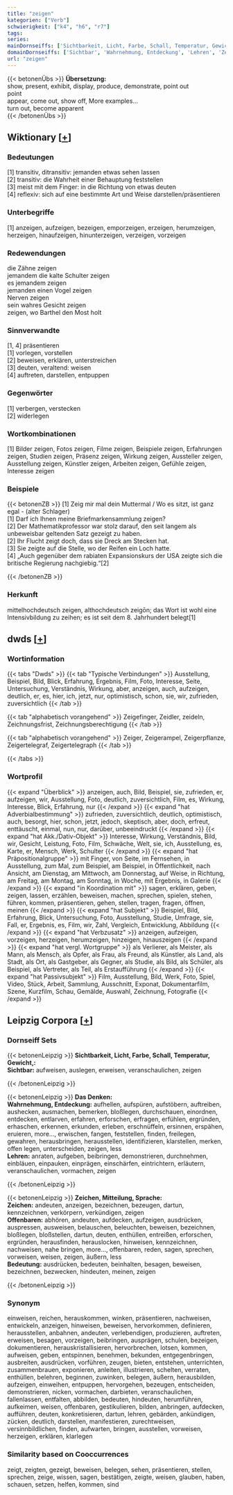 ```yaml
---
title: "zeigen"
kategorien: ["Verb"]
schwierigkeit: ["k4", "h6", "r7"]
tags:
series:
mainDornseiffs: ['Sichtbarkeit, Licht, Farbe, Schall, Temperatur, Gewicht,', 'Das Denken', 'Zeichen, Mitteilung, Sprache']
domainDornseiffs: ['Sichtbar', 'Wahrnehmung, Entdeckung', 'Lehren', 'Zeichen', 'Offenbaren', 'Bedeutung']
url: "zeigen"
---
```


{{< betonenÜbs >}}
**Übersetzung:**  
show, present, exhibit, display, produce, demonstrate, point out  
point  
appear, come out, show off, More examples...  
turn out, become apparent  
{{< /betonenÜbs >}}

## Wiktionary [[+](https://de.wiktionary.org/wiki/zeigen)]

### Bedeutungen
[1] transitiv, ditransitiv: jemanden etwas sehen lassen  
[2] transitiv: die Wahrheit einer Behauptung feststellen  
[3] meist mit dem Finger: in die Richtung von etwas deuten  
[4] reflexiv: sich auf eine bestimmte Art und Weise darstellen/präsentieren  

### Unterbegriffe
[1] anzeigen, aufzeigen, bezeigen, emporzeigen, erzeigen, herumzeigen, herzeigen, hinaufzeigen, hinunterzeigen, verzeigen, vorzeigen  

### Redewendungen
die Zähne zeigen  
jemandem die kalte Schulter zeigen  
es jemandem zeigen  
jemanden einen Vogel zeigen  
Nerven zeigen  
sein wahres Gesicht zeigen  
zeigen, wo Barthel den Most holt  

### Sinnverwandte
[1, 4] präsentieren  
[1] vorlegen, vorstellen  
[2] beweisen, erklären, unterstreichen  
[3] deuten, veraltend: weisen  
[4] auftreten, darstellen, entpuppen  

### Gegenwörter
[1] verbergen, verstecken  
[2] widerlegen  

### Wortkombinationen
[1] Bilder zeigen, Fotos zeigen, Filme zeigen, Beispiele zeigen, Erfahrungen zeigen, Studien zeigen, Präsenz zeigen, Wirkung zeigen, Aussteller zeigen, Ausstellung zeigen, Künstler zeigen, Arbeiten zeigen, Gefühle zeigen, Interesse zeigen  

### Beispiele
{{< betonenZB >}}
[1] Zeig mir mal dein Muttermal / Wo es sitzt, ist ganz egal - (alter Schlager)  
[1] Darf ich Ihnen meine Briefmarkensammlung zeigen?  
[2] Der Mathematikprofessor war stolz darauf, den seit langem als unbeweisbar geltenden Satz gezeigt zu haben.  
[2] Ihr Flucht zeigt doch, dass sie Dreck am Stecken hat.  
[3] Sie zeigte auf die Stelle, wo der Reifen ein Loch hatte.  
[4] „Auch gegenüber dem rabiaten Expansionskurs der USA zeigte sich die britische Regierung nachgiebig.“[2]  

{{< /betonenZB >}}
### Herkunft
mittelhochdeutsch zeigen, althochdeutsch zeigōn; das Wort ist wohl eine Intensivbildung zu zeihen; es ist seit dem 8. Jahrhundert belegt[1]  



## dwds [[+](https://www.dwds.de/wb/zeigen)]

### Wortinformation
{{< tabs "Dwds" >}}
{{< tab "Typische Verbindungen" >}}
Ausstellung, Beispiel, Bild, Blick, Erfahrung, Ergebnis, Film, Foto, Interesse, Seite, Untersuchung, Verständnis, Wirkung, aber, anzeigen, auch, aufzeigen, deutlich, er, es, hier, ich, jetzt, nur, optimistisch, schon, sie, wir, zufrieden, zuversichtlich
{{< /tab >}}

{{< tab "alphabetisch vorangehend" >}}
Zeigefinger, Zeidler, zeideln, Zeichnungsfrist, Zeichnungsberechtigung
{{< /tab >}}

{{< tab "alphabetisch vorangehend" >}}
Zeiger, Zeigerampel, Zeigerpflanze, Zeigertelegraf, Zeigertelegraph
{{< /tab >}}

{{< /tabs >}}

### Wortprofil
{{< expand "Überblick" >}} anzeigen, auch, Bild, Beispiel, sie, zufrieden, er, aufzeigen, wir, Ausstellung, Foto, deutlich, zuversichtlich, Film, es, Wirkung, Interesse, Blick, Erfahrung, nur {{< /expand >}}
{{< expand "hat Adverbialbestimmung" >}} zufrieden, zuversichtlich, deutlich, optimistisch, auch, besorgt, hier, schon, jetzt, jedoch, skeptisch, aber, doch, erfreut, enttäuscht, einmal, nun, nur, darüber, unbeeindruckt {{< /expand >}}
{{< expand "hat Akk./Dativ-Objekt" >}} Interesse, Wirkung, Verständnis, Bild, wir, Gesicht, Leistung, Foto, Film, Schwäche, Welt, sie, ich, Ausstellung, es, Karte, er, Mensch, Werk, Schulter {{< /expand >}}
{{< expand "hat Präpositionalgruppe" >}} mit Finger, von Seite, im Fernsehen, in Ausstellung, zum Mal, zum Beispiel, am Beispiel, in Öffentlichkeit, nach Ansicht, am Dienstag, am Mittwoch, am Donnerstag, auf Weise, in Richtung, am Freitag, am Montag, am Sonntag, in Woche, mit Ergebnis, in Galerie {{< /expand >}}
{{< expand "in Koordination mit" >}} sagen, erklären, geben, zeigen, lassen, erzählen, beweisen, machen, sprechen, spielen, stehen, führen, kommen, präsentieren, gehen, stellen, tragen, fragen, öffnen, meinen {{< /expand >}}
{{< expand "hat Subjekt" >}} Beispiel, Bild, Erfahrung, Blick, Untersuchung, Foto, Ausstellung, Studie, Umfrage, sie, Fall, er, Ergebnis, es, Film, wir, Zahl, Vergleich, Entwicklung, Abbildung {{< /expand >}}
{{< expand "hat Verbzusatz" >}} anzeigen, aufzeigen, vorzeigen, herzeigen, herumzeigen, hinzeigen, hinauszeigen {{< /expand >}}
{{< expand "hat vergl. Wortgruppe" >}} als Verlierer, als Meister, als Mann, als Mensch, als Opfer, als Frau, als Freund, als Künstler, als Land, als Stadt, als Ort, als Gastgeber, als Gegner, als Studie, als Bild, als Schüler, als Beispiel, als Vertreter, als Teil, als Erstaufführung {{< /expand >}}
{{< expand "hat Passivsubjekt" >}} Film, Ausstellung, Bild, Werk, Foto, Spiel, Video, Stück, Arbeit, Sammlung, Ausschnitt, Exponat, Dokumentarfilm, Szene, Kurzfilm, Schau, Gemälde, Auswahl, Zeichnung, Fotografie {{< /expand >}}

## Leipzig Corpora [[+](https://corpora.uni-leipzig.de/en/res?word=zeigen&corpusId=deu_newscrawl-public_2018)]

### Dornseiff Sets
{{< betonenLeipzig >}}
**Sichtbarkeit, Licht, Farbe, Schall, Temperatur, Gewicht,:**  
**Sichtbar:** aufweisen, auslegen, erweisen, veranschaulichen, zeigen  

{{< /betonenLeipzig >}}


{{< betonenLeipzig >}}
**Das Denken:**  
**Wahrnehmung, Entdeckung:** aufhellen, aufspüren, aufstöbern, auftreiben, aushecken, ausmachen, bemerken, bloßlegen, durchschauen, einordnen, entdecken, entlarven, erfahren, erforschen, erfragen, erfühlen, ergründen, erhaschen, erkennen, erkunden, erleben, erschnüffeln, ersinnen, erspähen, eruieren, more..., erwischen, fangen, feststellen, finden, freilegen, gewahren, herausbringen, herausstellen, identifizieren, klarstellen, merken, offen legen, unterscheiden, zeigen, less  
**Lehren:** anraten, aufgeben, beibringen, demonstrieren, durchnehmen, einbläuen, einpauken, einprägen, einschärfen, eintrichtern, erläutern, veranschaulichen, vormachen, zeigen  

{{< /betonenLeipzig >}}


{{< betonenLeipzig >}}
**Zeichen, Mitteilung, Sprache:**  
**Zeichen:** andeuten, anzeigen, bezeichnen, bezeugen, dartun, kennzeichnen, verkörpern, verkündigen, zeigen  
**Offenbaren:** abhören, andeuten, aufdecken, aufzeigen, ausdrücken, auspressen, ausweisen, belauschen, beleuchten, beweisen, bezeichnen, bloßlegen, bloßstellen, dartun, deuten, enthüllen, entreißen, erforschen, ergründen, herausfinden, herauslocken, hinweisen, kennzeichnen, nachweisen, nahe bringen, more..., offenbaren, reden, sagen, sprechen, vorweisen, weisen, zeigen, äußern, less  
**Bedeutung:** ausdrücken, bedeuten, beinhalten, besagen, beweisen, bezeichnen, bezwecken, hindeuten, meinen, zeigen  

{{< /betonenLeipzig >}}

### Synonym
einweisen, reichen, herauskommen, winken, präsentieren, nachweisen, entwickeln, anzeigen, hinweisen, beweisen, hervorkommen, definieren, herausstellen, anbahnen, andeuten, verlebendigen, produzieren, auftreten, erweisen, besagen, vorzeigen, beibringen, ausprägen, schulen, bezeigen, dokumentieren, herauskristallisieren, hervorbrechen, lotsen, kommen, aufweisen, geben, entspinnen, benehmen, bekunden, entgegenbringen, ausbreiten, ausdrücken, vorführen, zeugen, bieten, entstehen, unterrichten, zusammenbrauen, exponieren, anleiten, illustrieren, schelten, verraten, enthüllen, belehren, beginnen, zuwinken, belegen, äußern, herausbilden, aufzeigen, einweihen, entpuppen, hervorgehen, bezeugen, entscheiden, demonstrieren, nicken, vormachen, darbieten, veranschaulichen, fallenlassen, entfalten, abbilden, bedeuten, hindeuten, herumführen, aufkeimen, weisen, offenbaren, gestikulieren, bilden, anbringen, aufdecken, aufführen, deuten, konkretisieren, dartun, lehren, gebärden, ankündigen, zücken, deutlich, darstellen, manifestieren, zurechtweisen, versinnbildlichen, finden, aufwarten, bringen, ausstellen, vorweisen, herzeigen, erklären, klarlegen


### Similarity based on Cooccurrences
zeigt, zeigten, gezeigt, beweisen, belegen, sehen, präsentieren, stellen, sprechen, zeige, wissen, sagen, bestätigen, zeigte, weisen, glauben, haben, schauen, setzen, helfen, kommen, sind

